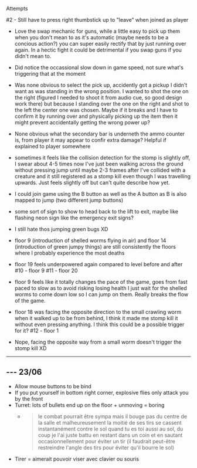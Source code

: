 Attempts

#2 - Still have to press right thumbstick up to "leave" when joined as player

* Love the swap mechanic for guns, while a little easy to pick up them when you don't mean to as it's automatic (maybe needs to be a concious action?) you can super easily rectify that by just running over again. In a hectic fight it could be detrimental if you swap guns if you didn't mean to.

* Did notice the occassional slow down in game speed, not sure what's triggering that at the moment

* Was none obvious to select the pick up, accidently got a pickup I didn't want as was standing in the wrong position. I wanted to shot the one on the right (figured I needed to shoot it from audio cue, so good design work there) but because I standing over the one on the right and shot to the left the center one was chosen. Maybe if it breaks and I have to confirm it by running over and physically picking up the item then it might prevent accidentally getting the wrong power up?

* None obvious what the secondary bar is underneth the ammo counter is, from player it may appear to confir extra damage? Helpful if explained to player somewhere

* sometimes it feels like the collision detection for the stomp is slightly off, I swear about 4-5 times now I've just been walking across the ground without pressing jump until maybe 2-3 frames after I've collided with a creature and it still registered as a stomp kill even though I was travelling upwards. Just feels slightly off but can't quite describe how yet.

* I could join game using the B button as well as the A button as B is also mapped to jump (two different jump buttons)

* some sort of sign to show to head back to the lift to exit, maybe like flashing neon sign like the emergency exit signs?

* I still hate thos jumping green bugs XD
  
* floor 9 (introduction of shelled worms flying in air) and floor 14 (introduction of green jumpy things) are still consistently the floors where I probably experience the most deaths
  
* floor 19 feels underpowered again compared to level before and after
#10 - floor 9
#11 - floor 20
* floor 9 feels like it totally changes the pace of the game, goes from fast paced to slow as to avoid risking losing health I just wait for the shelled worms to come down low so I can jump on them. Really breaks the flow of the game.
* floor 18 was facing the opposite direction to the small crawling worm when it walked up to be from behind, I think it made me stomp kill it without even pressing anything. I think this could be a possible trigger for it?
#12 - floor 1
* Nope, facing the opposite way from a small worm doesn't trigger the stomp kill XD

---------------------------------------------------------
--- 23/06
---------------------------------------------------------

* Allow mouse buttons to be bind
* If you put yourself in bottom right corner, explosive flies only attack you by the front
* Turret: lots of bullets end up on the floor + unmoving = boring
    * > le combat pourrait être sympa mais il bouge pas du centre de la salle et malheureusement la moitié de ses tirs se cassent instantanément contre le sol quand tu es toi aussi au sol, du coup je l'ai juste battu en restant dans un coin et en sautant occasionnellement pour éviter un tir (il faudrait peut-être restreindre l'angle des tirs pour éviter qu'il bourre le sol)
* Tirer = aimerait pouvoir viser avec clavier ou souris